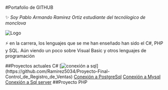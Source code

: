 #Portafolio de GITHUB 


:sparkles: _Soy Pablo Armando Ramirez Ortiz estudiante del tecnólogico de monclova_

![Logo](https://encrypted-tbn0.gstatic.com/images?q=tbn:ANd9GcTu-QMOHLu3qg98Ojrfm2HYzbVzDBGzMpbun1omw5UcT0fEbBuAAjwZ8OI2a5IjvQjGKD4&usqp=CAU)

:zap: en la carrera, los lenguajes que se me han enseñado han sido el C#, PHP y SQL. Aún viendo un poco sobre Visual Basic y otros lenguajes de programación

##Proyectos actuales C#
[![conexión a sql]([https://cdn-icons-png.flaticon.com/512/2245/2245304.png](https://github.com/Ramirez5034/Ramirez5034/blob/main/Dise%C3%B1o%20sin%20t%C3%ADtulo.png))](https://github.com/Ramirez5034/Proyecto-Final-Control_de_Registro_de_Ventas)
[Conexión a PostgreSql](https://github.com/Ramirez5034/PruebaPostgresql)
[Conexión a Mysql](https://github.com/Ramirez5034/ConexionMysql)
[Conexión a Sql server](https://github.com/Ramirez5034/ConexionSql)
##Proyecto PHP




